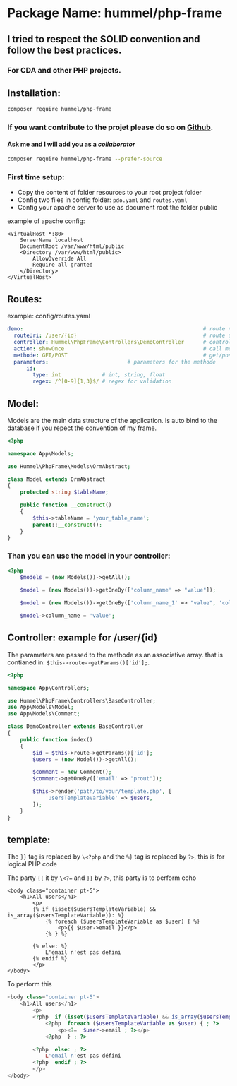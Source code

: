 # Package Name: hummel/php-frame
## I tried to respect the SOLID convention and follow the best practices.
### For CDA and other PHP projects.
## Installation:

```bash
composer require hummel/php-frame
```

### If you want contribute to the projet please do so on [Github](https://github.com/HummelJulien/php-frame).
#### Ask me and I will add you as a ***collaborator***
```bash
composer require hummel/php-frame --prefer-source
```


### First time setup:

- Copy the content of folder resources to your root project folder
- Config two files in config folder: `pdo.yaml` and `routes.yaml`
- Config your apache server to use as document root the folder public


example of apache config:
```apacheconf
<VirtualHost *:80>
    ServerName localhost
    DocumentRoot /var/www/html/public
    <Directory /var/www/html/public>
        AllowOverride All
        Require all granted
    </Directory>
</VirtualHost>
```

## Routes:
example: config/routes.yaml

```yaml
demo:                                                         # route name
  routeUri: /user/{id}                                        # route uri with capture parameters
  controller: Hummel\PhpFrame\Controllers\DemoController      # controller class name
  action: showOnce                                            # call methode
  methode: GET/POST                                           # get/post/put/delete
  parameters:                         # parameters for the methode
      id:
        type: int             # int, string, float
        regex: /^[0-9]{1,3}$/ # regex for validation
```

## Model:
Models are the main data structure of the application.
Is auto bind to the database if you repect the convention of my frame.
```php
<?php

namespace App\Models;

use Hummel\PhpFrame\Models\OrmAbstract;

class Model extends OrmAbstract
{
    protected string $tableName;

    public function __construct()
    {
        $this->tableName = 'your_table_name';
        parent::__construct();
    }
}
```
### Than you can use the model in your controller:
```php
<?php
    $models = (new Models())->getAll();
    
    $model = (new Models())->getOneBy(['column_name' => "value"]);

    $model = (new Models())->getOneBy(['column_name_1' => "value", 'column_name_2' => 'value']);

    $model->column_name = 'value';
```

## Controller: example for /user/{id}
The parameters are passed to the methode as an associative array.
that is contianed in: ```$this->route->getParams()['id'];```.

```php
<?php

namespace App\Controllers;

use Hummel\PhpFrame\Controllers\BaseController;
use App\Models\Model;
use App\Models\Comment;

class DemoController extends BaseController
{
    public function index()
    {
        $id = $this->route->getParams()['id'];
        $users = (new Model())->getAll();

        $comment = new Comment();
        $comment->getOneBy(['email' => "prout"]);

        $this->render('path/to/your/template.php', [
            'usersTemplateVariable' => $users,
        ]);
    }
}
```

## template:

The `}}` tag is replaced by ```\<?php``` and the `%}` tag is replaced by `?>`, this is for logical PHP code

The party `{{` it by `\<?=` and `}}` by `?>`, this party is to perform echo

```twig
<body class="container pt-5">
    <h1>All users</h1>
        <p>
        {% if (isset($usersTemplateVariable) && is_array($usersTemplateVariable)): %}
            {% foreach ($usersTemplateVariable as $user) { %}
                <p>{{ $user->email }}</p>
            {% } %}

        {% else: %}
            L'email n'est pas défini
        {% endif %}
        </p>
</body>
```

To perform this
```php
<body class="container pt-5">
    <h1>All users</h1>
        <p>
        <?php  if (isset($usersTemplateVariable) && is_array($usersTemplateVariable)): ; ?>
            <?php  foreach ($usersTemplateVariable as $user) { ; ?>
                <p><?=  $user->email ; ?></p>
            <?php  } ; ?>

        <?php  else: ; ?>
            L'email n'est pas défini
        <?php  endif ; ?>
        </p>
</body>
```